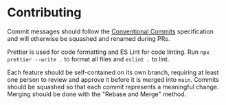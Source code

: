 # Contributing

Commit messages should follow the [Conventional Commits](https://conventionalcommits.org) specification and will otherwise be squashed and renamed during PRs.

Prettier is used for code formatting and ES Lint for code linting. Run `npx prettier --write .` to format all files and `eslint .` to lint.

Each feature should be self-contained on its own branch, requiring at least one person to review and approve it before it is merged into `main`. Commits should be squashed so that each commit represents a meaningful change. Merging should be done with the "Rebase and Merge" method.
